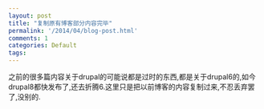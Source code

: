 ```yaml
---
layout: post
title: "复制原有博客部分内容完毕"
permalink: '/2014/04/blog-post.html'
comments: 1
categories: Default
tags: 
---
```

之前的很多篇内容关于drupal的可能说都是过时的东西,都是关于drupal6的,如今drupal8都快发布了,还去折腾6.这里只是把以前博客的内容复制过来,不忍丢弃罢了,没别的.